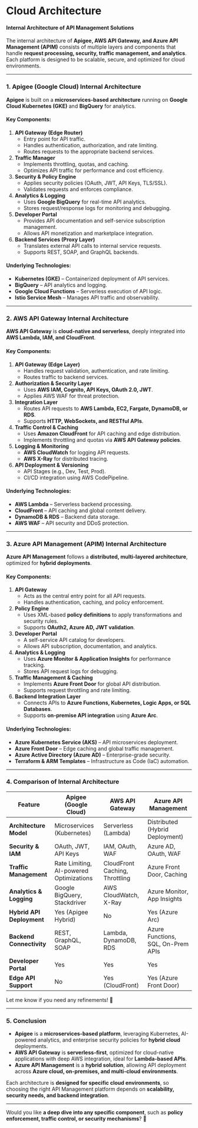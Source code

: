 # Cloud Architecture

#### **Internal Architecture of API Management Solutions**

The internal architecture of **Apigee, AWS API Gateway, and Azure API Management (APIM)** consists of multiple layers and components that handle **request processing, security, traffic management, and analytics**. Each platform is designed to be scalable, secure, and optimized for cloud environments.

***

### **1. Apigee (Google Cloud) Internal Architecture**

**Apigee** is built on a **microservices-based architecture** running on **Google Cloud Kubernetes (GKE)** and **BigQuery** for analytics.

#### **Key Components:**

1. **API Gateway (Edge Router)**
   * Entry point for API traffic.
   * Handles authentication, authorization, and rate limiting.
   * Routes requests to the appropriate backend services.
2. **Traffic Manager**
   * Implements throttling, quotas, and caching.
   * Optimizes API traffic for performance and cost efficiency.
3. **Security & Policy Engine**
   * Applies security policies (OAuth, JWT, API Keys, TLS/SSL).
   * Validates requests and enforces compliance.
4. **Analytics & Logging**
   * Uses **Google BigQuery** for real-time API analytics.
   * Stores request/response logs for monitoring and debugging.
5. **Developer Portal**
   * Provides API documentation and self-service subscription management.
   * Allows API monetization and marketplace integration.
6. **Backend Services (Proxy Layer)**
   * Translates external API calls to internal service requests.
   * Supports REST, SOAP, and GraphQL backends.

#### **Underlying Technologies:**

* **Kubernetes (GKE)** – Containerized deployment of API services.
* **BigQuery** – API analytics and logging.
* **Google Cloud Functions** – Serverless execution of API logic.
* **Istio Service Mesh** – Manages API traffic and observability.

***

### **2. AWS API Gateway Internal Architecture**

**AWS API Gateway** is **cloud-native and serverless**, deeply integrated into **AWS Lambda, IAM, and CloudFront**.

#### **Key Components:**

1. **API Gateway (Edge Layer)**
   * Handles request validation, authentication, and rate limiting.
   * Routes traffic to backend services.
2. **Authorization & Security Layer**
   * Uses **AWS IAM, Cognito, API Keys, OAuth 2.0, JWT**.
   * Applies AWS WAF for threat protection.
3. **Integration Layer**
   * Routes API requests to **AWS Lambda, EC2, Fargate, DynamoDB, or RDS**.
   * Supports **HTTP, WebSockets, and RESTful APIs**.
4. **Traffic Control & Caching**
   * Uses **Amazon CloudFront** for API caching and edge distribution.
   * Implements throttling and quotas via **AWS API Gateway policies**.
5. **Logging & Monitoring**
   * **AWS CloudWatch** for logging API requests.
   * **AWS X-Ray** for distributed tracing.
6. **API Deployment & Versioning**
   * API Stages (e.g., Dev, Test, Prod).
   * CI/CD integration using AWS CodePipeline.

#### **Underlying Technologies:**

* **AWS Lambda** – Serverless backend processing.
* **CloudFront** – API caching and global content delivery.
* **DynamoDB & RDS** – Backend data storage.
* **AWS WAF** – API security and DDoS protection.

***

### **3. Azure API Management (APIM) Internal Architecture**

**Azure API Management** follows a **distributed, multi-layered architecture**, optimized for **hybrid deployments**.

#### **Key Components:**

1. **API Gateway**
   * Acts as the central entry point for all API requests.
   * Handles authentication, caching, and policy enforcement.
2. **Policy Engine**
   * Uses XML-based **policy definitions** to apply transformations and security rules.
   * Supports **OAuth2, Azure AD, JWT validation**.
3. **Developer Portal**
   * A self-service API catalog for developers.
   * Allows API subscription, documentation, and analytics.
4. **Analytics & Logging**
   * Uses **Azure Monitor & Application Insights** for performance tracking.
   * Stores API request logs for debugging.
5. **Traffic Management & Caching**
   * Implements **Azure Front Door** for global API distribution.
   * Supports request throttling and rate limiting.
6. **Backend Integration Layer**
   * Connects APIs to **Azure Functions, Kubernetes, Logic Apps, or SQL Databases**.
   * Supports **on-premise API integration** using **Azure Arc**.

#### **Underlying Technologies:**

* **Azure Kubernetes Service (AKS)** – API microservices deployment.
* **Azure Front Door** – Edge caching and global traffic management.
* **Azure Active Directory (Azure AD)** – Enterprise-grade security.
* **Terraform & ARM Templates** – Infrastructure as Code (IaC) automation.

***

### **4. Comparison of Internal Architecture**

| Feature                   | Apigee (Google Cloud)                   | AWS API Gateway                | Azure API Management               |
| ------------------------- | --------------------------------------- | ------------------------------ | ---------------------------------- |
| **Architecture Model**    | Microservices (Kubernetes)              | Serverless (Lambda)            | Distributed (Hybrid Deployment)    |
| **Security & IAM**        | OAuth, JWT, API Keys                    | IAM, OAuth, WAF                | Azure AD, OAuth, WAF               |
| **Traffic Management**    | Rate Limiting, AI-powered Optimizations | CloudFront Caching, Throttling | Azure Front Door, Caching          |
| **Analytics & Logging**   | Google BigQuery, Stackdriver            | AWS CloudWatch, X-Ray          | Azure Monitor, App Insights        |
| **Hybrid API Deployment** | Yes (Apigee Hybrid)                     | No                             | Yes (Azure Arc)                    |
| **Backend Connectivity**  | REST, GraphQL, SOAP                     | Lambda, DynamoDB, RDS          | Azure Functions, SQL, On-Prem APIs |
| **Developer Portal**      | Yes                                     | Yes                            | Yes                                |
| **Edge API Support**      | No                                      | Yes (CloudFront)               | Yes (Azure Front Door)             |

Let me know if you need any refinements! 🚀

***

### **5. Conclusion**

* **Apigee** is a **microservices-based platform**, leveraging Kubernetes, AI-powered analytics, and enterprise security policies for **hybrid cloud** deployments.
* **AWS API Gateway** is **serverless-first**, optimized for cloud-native applications with deep AWS integration, ideal for **Lambda-based APIs**.
* **Azure API Management** is a **hybrid solution**, allowing API deployment across **Azure cloud, on-premises, and multi-cloud environments**.

Each architecture is **designed for specific cloud environments**, so choosing the right API Management platform depends on **scalability, security needs, and backend integration**.

***

Would you like **a deep dive into any specific component**, such as **policy enforcement, traffic control, or security mechanisms**? 🚀
